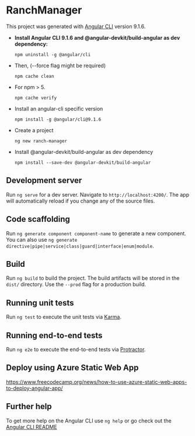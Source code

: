 # RanchManager

This project was generated with [Angular CLI](https://github.com/angular/angular-cli) version 9.1.6.



- **Install Angular CLI 9.1.6 and @angular-devkit/build-angular as dev dependency:**

      npm uninstall -g @angular/cli
  
- Then, (--force flag might be required)

      npm cache clean

- For npm > 5.

      npm cache verify

- Install an angular-cli specific version

      npm install -g @angular/cli@9.1.6

- Create a project

      ng new ranch-manager

- Install @angular-devkit/build-angular as dev dependency

      npm install --save-dev @angular-devkit/build-angular

## Development server

Run `ng serve` for a dev server. Navigate to `http://localhost:4200/`. The app will automatically reload if you change any of the source files.

## Code scaffolding

Run `ng generate component component-name` to generate a new component. You can also use `ng generate directive|pipe|service|class|guard|interface|enum|module`.

## Build

Run `ng build` to build the project. The build artifacts will be stored in the `dist/` directory. Use the `--prod` flag for a production build.

## Running unit tests

Run `ng test` to execute the unit tests via [Karma](https://karma-runner.github.io).

## Running end-to-end tests

Run `ng e2e` to execute the end-to-end tests via [Protractor](http://www.protractortest.org/).

## Deploy using Azure Static Web App
https://www.freecodecamp.org/news/how-to-use-azure-static-web-apps-to-deploy-angular-app/

## Further help

To get more help on the Angular CLI use `ng help` or go check out the [Angular CLI README](https://github.com/angular/angular-cli/blob/master/README.md)

